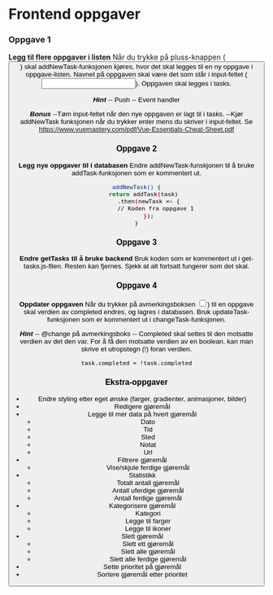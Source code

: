 # Frontend oppgaver

### Oppgave 1
**Legg til flere oppgaver i listen**
Når du trykke på pluss-knappen (<button>) skal addNewTask-funksjonen kjøres, hvor det skal legges til en ny oppgave i oppgave-listen. Navnet på oppgaven skal være det som står i input-feltet (<input type="text">). Oppgaven skal legges i tasks.

***Hint***
-- Push
-- Event handler

***Bonus***
--Tøm input-feltet når den nye oppgaven er lagt til i tasks.
--Kjør addNewTask funksjonen når du trykker enter mens du skriver i input-feltet. Se https://www.vuemastery.com/pdf/Vue-Essentials-Cheat-Sheet.pdf

### Oppgave 2
**Legg nye oppgaver til i databasen**
Endre addNewTask-funskjonen til å bruke addTask-funksjonen som er kommentert ut.
 ```sh
 addNewTask() {
     return addTask(task)
        .then(newTask => {
            // Koden fra oppgave 1
        });
}
 ```

### Oppgave 3
**Endre getTasks til å bruke backend**
Bruk koden som er kommentert ut i get-tasks.js-filen. Resten kan fjernes.
Sjekk at alt fortsatt fungerer som det skal.

### Oppgave 4
**Oppdater oppgaven**
Når du trykker på avmerkingsboksen <input type="checkbox">) til en oppgave skal verdien av completed endres, og lagres i databasen. Bruk updateTask-funksjonen som er kommentert ut i changeTask-funksjonen.

***Hint***
-- @change på avmerkingsboks
-- Completed skal settes til den motsatte verdien av det den var. For å få den motsatte verdien av en boolean, kan man skrive et utropstegn (!) foran verdien.
```sh
task.completed = !task.completed
```


### Ekstra-oppgaver
- Endre styling etter eget ønske (farger, gradienter, animasjoner, bilder)
- Redigere gjøremål
- Legge til mer data på hvert gjøremål
    - Dato
    - Tid
    - Sted
    - Notat
    - Url
- Filtrere gjøremål
    - Vise/skjule ferdige gjøremål
- Statistikk
    - Totalt antall gjøremål
    - Antall uferdige gjøremål
    - Antall ferdige gjøremål
- Kategorisere gjøremål
    - Kategori
    - Legge til farger
    - Legge til ikoner
- Slett gjøremål
    - Slett ett gjøremål
    - Slett alle gjøremål
    - Slett alle ferdige gjøremål
- Sette prioritet på gjøremål
- Sortere gjøremål etter prioritet